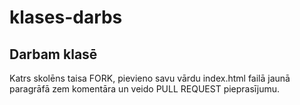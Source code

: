 # klases-darbs
Darbam klasē
---
Katrs skolēns taisa FORK, pievieno savu vārdu index.html failā jaunā paragrāfā zem komentāra un veido PULL REQUEST pieprasījumu.
